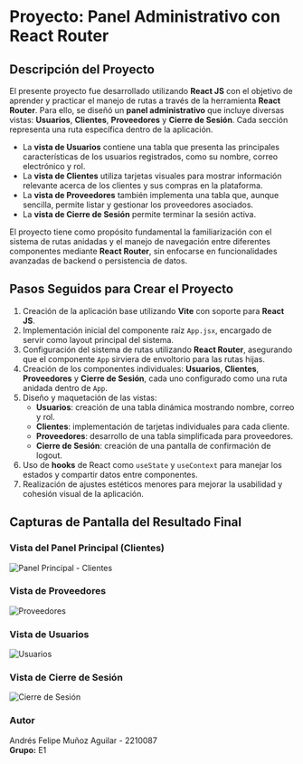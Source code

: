 # Proyecto: Panel Administrativo con React Router

## Descripción del Proyecto

El presente proyecto fue desarrollado utilizando **React JS** con el objetivo de aprender y practicar el manejo de rutas a través de la herramienta **React Router**. Para ello, se diseñó un **panel administrativo** que incluye diversas vistas: **Usuarios**, **Clientes**, **Proveedores** y **Cierre de Sesión**. Cada sección representa una ruta específica dentro de la aplicación.

- La **vista de Usuarios** contiene una tabla que presenta las principales características de los usuarios registrados, como su nombre, correo electrónico y rol.
- La **vista de Clientes** utiliza tarjetas visuales para mostrar información relevante acerca de los clientes y sus compras en la plataforma.
- La **vista de Proveedores** también implementa una tabla que, aunque sencilla, permite listar y gestionar los proveedores asociados.
- La **vista de Cierre de Sesión** permite terminar la sesión activa.

El proyecto tiene como propósito fundamental la familiarización con el sistema de rutas anidadas y el manejo de navegación entre diferentes componentes mediante **React Router**, sin enfocarse en funcionalidades avanzadas de backend o persistencia de datos.

## Pasos Seguidos para Crear el Proyecto

1. Creación de la aplicación base utilizando **Vite** con soporte para **React JS**.
2. Implementación inicial del componente raíz `App.jsx`, encargado de servir como layout principal del sistema.
3. Configuración del sistema de rutas utilizando **React Router**, asegurando que el componente `App` sirviera de envoltorio para las rutas hijas.
4. Creación de los componentes individuales: **Usuarios**, **Clientes**, **Proveedores** y **Cierre de Sesión**, cada uno configurado como una ruta anidada dentro de `App`.
5. Diseño y maquetación de las vistas:
   - **Usuarios**: creación de una tabla dinámica mostrando nombre, correo y rol.
   - **Clientes**: implementación de tarjetas individuales para cada cliente.
   - **Proveedores**: desarrollo de una tabla simplificada para proveedores.
   - **Cierre de Sesión**: creación de una pantalla de confirmación de logout.
6. Uso de **hooks** de React como `useState` y `useContext` para manejar los estados y compartir datos entre componentes.
7. Realización de ajustes estéticos menores para mejorar la usabilidad y cohesión visual de la aplicación.

## Capturas de Pantalla del Resultado Final

### Vista del Panel Principal (Clientes)
![Panel Principal - Clientes](https://github.com/user-attachments/assets/7711ef66-35e9-4f67-9f3d-b5fbf3d28b71)

### Vista de Proveedores
![Proveedores](https://github.com/user-attachments/assets/8ea689dd-c74e-4af0-bbfc-27fd80f03218)

### Vista de Usuarios
![Usuarios](https://github.com/user-attachments/assets/6bf4389d-3754-4e74-964a-ecddd472443b)

### Vista de Cierre de Sesión
![Cierre de Sesión](https://github.com/user-attachments/assets/85e7114d-3068-4d7f-ac69-a4c5bed3e485)

### Autor
Andrés Felipe Muñoz Aguilar - 2210087 <br/>
**Grupo:** E1